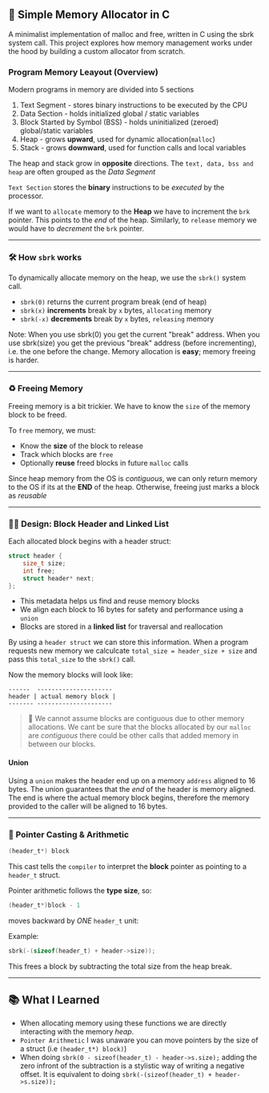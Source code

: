 ## 🧱 Simple Memory Allocator in C

A minimalist implementation of malloc and free, written in C using the sbrk system call. This project explores how memory management works under the hood by building a custom allocator from scratch.

### Program Memory Leayout (Overview)

Modern programs in memory are divided into 5 sections

1. Text Segment - stores binary instructions to be executed by the CPU
2. Data Section - holds initialized global / static variables
3. Block Started by Symbol (BSS) - holds uninitialized (zeroed) global/static variables
4. Heap - grows **upward**, used for dynamic allocation(`malloc`)
5. Stack - grows **downward**, used for function calls and local variables

The heap and stack grow in **opposite** directions. The `text, data, bss and heap` are often grouped as the _Data Segment_

`Text Section` stores the **binary** instructions to be _executed_ by the processor.

If we want to `allocate` memory to the **Heap** we have to increment the `brk` pointer. This points to the _end_ of the heap.
Similarly, to `release` memory we would have to _decrement_ the `brk` pointer.

---

### 🛠 How `sbrk` works
To dynamically allocate memory on the heap, we use the `sbrk()` system call.
- `sbrk(0)` returns the current program break (end of heap)
- `sbrk(x)` **increments** break by `x` bytes, `allocating` memory
- `sbrk(-x)` **decrements** break by `x` bytes, `releasing` memory

Note: When you use sbrk(0) you get the current "break" address. When you use sbrk(size) you get the previous "break" address (before incrementing), i.e. the one before the change. Memory allocation is **easy**; memory freeing is harder.

---

### ♻️ Freeing Memory

Freeing memory is a bit trickier. We have to know the `size` of the memory block to be freed.

To `free` memory, we must:
- Know the **size** of the block to release
- Track which blocks are `free`
- Optionally **reuse** freed blocks in future `malloc` calls

Since heap memory from the OS is _contiguous_, we can only return memory to the OS if its at the **END** of the heap. Otherwise, freeing just marks a block as _reusable_

---

### ⛓️‍💥 Design: Block Header and Linked List

Each allocated block begins with a header struct:
```c
struct header {
    size_t size;
    int free;
    struct header* next;
};
```
- This metadata helps us find and reuse memory blocks
- We align each block to 16 bytes for safety and performance using a `union`
- Blocks are stored in a **linked list** for traversal and reallocation

By using a `header struct` we can store this information. When a program requests new memory we calculcate `total_size = header_size + size` and pass this `total_size` to the `sbrk()` call.

Now the memory blocks will look like:

```
------  ---------------------
header | actual memory block |
------- ---------------------
```
> 📌 We cannot assume blocks are contiguous due to other memory allocations.
We cant be sure that the blocks allocated by our `malloc` are _contiguous_ there could be other calls that added memory in between our blocks.

#### Union

Using a `union` makes the header end up on a memory `address` aligned to 16 bytes. The union guarantees that the _end_ of the header is memory aligned. The end is where the actual memory block begins, therefore the memory provided to the caller will be aligned to 16 bytes.

---

### 🔄 Pointer Casting & Arithmetic

```c
(header_t*) block
```
This cast tells the `compiler` to interpret the **block** pointer as pointing to a `header_t` struct.

Pointer arithmetic follows the **type size**, so:
```c
(header_t*)block - 1
```
moves backward by _ONE_ `header_t` unit:

Example:
```c
sbrk(-(sizeof(header_t) + header->size));
```
This frees a block by subtracting the total size from the heap break.

---

## 📚 What I Learned

- When allocating memory using these functions we are directly interacting with the memory _heap_.
- `Pointer Arithmetic` I was unaware you can move pointers by the size of a struct (i.e `(header_t*) block)`)
- When doing `sbrk(0 - sizeof(header_t) - header->s.size);` adding the zero infront of the subtraction is a stylistic way of writing a negative offset. It is equivalent to doing `sbrk(-(sizeof(header_t) + header->s.size));`
